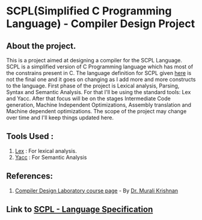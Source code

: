 # SCPL(Simplified C Programming Language) - Compiler Design Project

## About the project.
This is a project aimed at designing a compiler for the SCPL Language. SCPL is a simplified version of C Programming language which has most of the constrains present in C. The language definition for SCPL given [here](https://github.com/yazary/scpl-compiler-design/blob/master/SCPL-Language-Specification.md) is not the final one and it goes on changing as I add more and more constructs to the language. First phase of the project is Lexical analysis, Parsing, Syntax and Semantic Analysis. For that I'll be using the standard tools: Lex and Yacc. After that focus will be on the stages Intermediate Code generation, Machine Independent Optimizations, Assembly translation and Machine dependent optimizations. The scope of the project may change over time and I'll keep things updated here.

## Tools Used <Will be updated as I use more tools>:
1. [Lex](http://dinosaur.compilertools.net/lex/) : For lexical analysis.
2. [Yacc](http://dinosaur.compilertools.net/yacc/) : For Semantic Analysis

## References:
1. [Compiler Design Laboratory course page](http://athena.nitc.ac.in/kmurali/Compiler/index.html) - By [Dr. Murali Krishnan](http://people.cse.nitc.ac.in/muralikrishnan/) 

## Link to [SCPL - Language Specification](https://github.com/yazary/scpl-compiler-design/blob/master/SCPL-Language-Specification.md)
